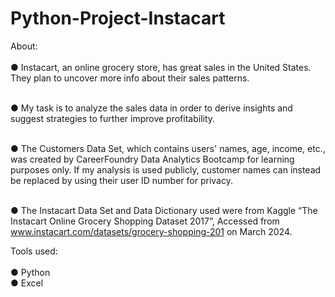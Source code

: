 # Python-Project-Instacart

About:
<br>
<br>● Instacart, an online grocery store, has great sales in the United States. They plan to uncover more info about
their sales patterns.

<br>● My task is to analyze the sales data in order to derive insights and suggest strategies to further improve
profitability.

<br>● The Customers Data Set, which contains users' names, age, income, etc., was created by CareerFoundry Data Analytics Bootcamp for
learning purposes only. If my analysis is used publicly, customer names can instead be replaced by using their
user ID number for privacy.

<br>● The Instacart Data Set and Data Dictionary used were from Kaggle “The Instacart Online Grocery Shopping
Dataset 2017”, Accessed from www.instacart.com/datasets/grocery-shopping-201 on March 2024.

Tools used:
<br>
<br>● Python
<br>● Excel
